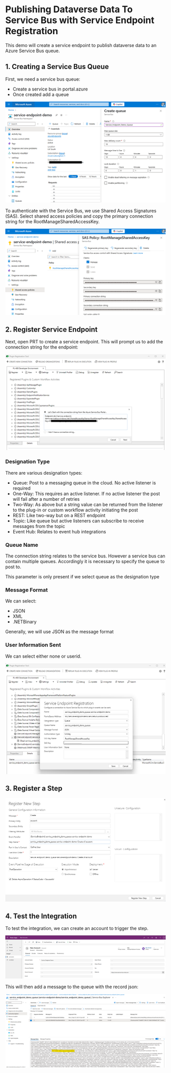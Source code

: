 # Publishing Dataverse Data To Service Bus with Service Endpoint Registration

This demo will create a service endpoint to publish dataverse data to an Azure
Service Bus queue.

## 1. Creating a Service Bus Queue

First, we need a service bus queue:

- Create a service bus in portal.azure
- Once created add a queue

![create service bus](./screens/service_endpoint/1_create_service_bus.png)

To authenticate with the Service Bus, we use Shared Access Signatures (SAS).
Select shared access policies and copy the primary connection string for the
RootManageSharedAccessKey.

![shared access signature](./screens/service_endpoint/2_shared_access_signature.png)

## 2. Register Service Endpoint

Next, open PRT to create a service endpoint. This will prompt us to add the
connection string for the endpoint:

![enter connection string](./screens/service_endpoint/3_set_connection_string.png)

### Designation Type

There are various designation types:

- Queue: Post to a messaging queue in the cloud. No active listener is required
- One-Way: This requires an active listener. If no active listener the post will
fail after a number of retries
- Two-Way: As above but a string value can be returned from the listener to the
plug-in or custom workflow activity initiating the post
- REST: Like two-way but on a REST endpoint
- Topic: Like queue but active listeners can subscribe to receive messages from
the topic
- Event Hub: Relates to event hub integrations

### Queue Name

The connection string relates to the service bus. However a service bus can
contain multiple queues. Accordingly it is necessary to specify the queue to
post to.

This parameter is only present if we select queue as the designation type

### Message Format

We can select:

- JSON
- XML
- .NETBinary

Generally, we will use JSON as the message format

### User Information Sent

We can select either none or userid.

![service endpoint creation](./screens/service_endpoint/4_service_endpoint_creation.png)

## 3. Register a Step

![step registration](./screens/service_endpoint/5_register_step.png)

## 4. Test the Integration

To test the integration, we can create an account to trigger the step.

![account creation](./screens/service_endpoint/6_account_creation.png)

This will then add a message to the queue with the record json:

![message view](./screens/service_endpoint/7_message_view.png)
